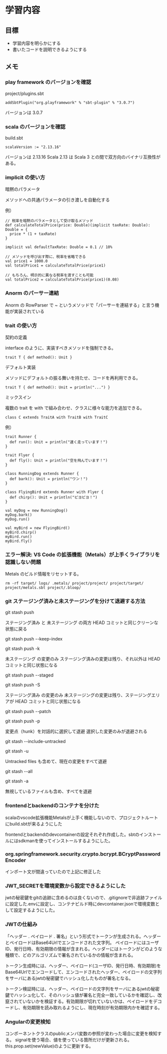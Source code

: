 # 学習内容

## 目標

- 学習内容を明らかにする
- 書いたコードを説明できるようにする

## メモ

### play framework のバージョンを確認

project/plugins.sbt

```
addSbtPlugin("org.playframework" % "sbt-plugin" % "3.0.7")
```

バージョンは 3.0.7

### scala のバージョンを確認

build.sbt

```
scalaVersion := "2.13.16"
```

バージョンは 2.13.16
Scala 2.13 は Scala 3 との間で双方向のバイナリ互換性がある。


### implicit の使い方

暗黙のパラメータ

メソッドへの共通パラメータの引き渡しを自動化する

例）

```
// 税率を暗黙のパラメータとして受け取るメソッド
def calculateTotalPrice(price: Double)(implicit taxRate: Double): Double = {
  price * (1 + taxRate)
}

implicit val defaultTaxRate: Double = 0.1 // 10%

// メソッドを呼び出す際に、税率を省略できる
val price1 = 1000.0
val totalPrice1 = calculateTotalPrice(price1)

// もちろん、明示的に異なる税率を渡すことも可能
val totalPrice2 = calculateTotalPrice(price1)(0.08)
```

### Anorm のパーサー連結

Anorm の RowParser で ~ というメソッドで「パーサーを連結する」と言う機能が実装されている

### trait の使い方

契約の定義

interface のように、実装すべきメソッドを強制できる。

```
trait T { def method(): Unit }
```

デフォルト実装

メソッドにデフォルトの振る舞いを持たせ、コードを再利用できる。

```
trait T { def method(): Unit = println("...") }
```

ミックスイン

複数の trait を with で組み合わせ、クラスに様々な能力を追加できる。

```
class C extends TraitA with TraitB with TraitC
```

例）

```
trait Runner {
  def run(): Unit = println("速く走っています！")
}

trait Flyer {
  def fly(): Unit = println("空を飛んでいます！")
}

class RunningDog extends Runner {
  def bark(): Unit = println("ワン！")
}

class FlyingBird extends Runner with Flyer {
  def chirp(): Unit = println("ピヨピヨ！")
}

val myDog = new RunningDog()
myDog.bark()
myDog.run()

val myBird = new FlyingBird()
myBird.chirp()
myBird.run()
myBird.fly()
```

### エラー解決: VS Code の拡張機能（Metals）が上手くライブラリを認識しない問題

Metals のビルド情報をリセットする。

```
rm -rf target/ logs/ .metals/ project/project/ project/target/ project/metals.sbt project/.bloop/
```

### git ステージング済みと未ステージングを分けて退避する方法

git stash push

ステージング済み と 未ステージング の両方 HEAD コミットと同じクリーンな状態に戻る

git stash push --keep-index

git stash push -k

未ステージング の変更のみ ステージング済みの変更は残り、それ以外は HEAD コミットと同じ状態になる

git stash push --staged

git stash push -S

ステージング済み の変更のみ 未ステージングの変更は残り、ステージングエリアが HEAD コミットと同じ状態になる

git stash push --patch

git stash push -p

変更点（hunk）を対話的に選択して退避 選択した変更のみが退避される

git stash --include-untracked

git stash -u

Untracked files も含めて、現在の変更をすべて退避

git stash --all

git stash -a

無視しているファイルも含め、すべてを退避

### frontendとbackendのコンテナを分けた

scalaのvscode拡張機能Metalsが上手く機能しないので、プロジェクトルートにbuild.sbtが来るようにした

frontendとbackendのdevcontainerの設定それぞれ作成した。sbtのインストールにはsdkmanを使ってインストールするようにした。

### org.springframework.security.crypto.bcrypt.BCryptPasswordEncoder
インポート文が間違っていたので上記に修正した

### JWT_SECRETを環境変数から設定できるようにした
jwtの秘密鍵をgitの追跡に含めるのは良くないので、.gitignoreで非追跡ファイルに設定した.envに設定し、コンテナビルド時にdevcontainer.jsonで環境変数として設定するようにした。

### JWTの仕組み

「ヘッダー . ペイロード . 署名」という形式でトークンが生成される。ヘッダーとペイロードはBase64Urlでエンコードされた文字列。
ペイロードにはユーザID、発行日時、有効期限の情報が含まれる。ヘッダーにはトークンがどのような種類で、どのアルゴリズムで署名されているかの情報が含まれる。


トークン生成時には、ヘッダー、ペイロード(ユーザID、発行日時、有効期限)をBase64Urlでエンコードして、エンコードされたヘッダー、ペイロードの文字列をサーバにあるjwtの秘密鍵でハッシュ化したものが署名となる。


トークン検証時には、ヘッダー、ペイロードの文字列をサーバにあるjwtの秘密鍵でハッシュ化して、そのハッシュ値が署名と完全一致しているかを確認し、改竄されていないかを検証する。有効期限が切れていないかは、ペイロードをデコードし、有効期限を読み取れるようにし、現在時刻が有効期限内かを確認する。

### Angularの変更検知
コンポーネントクラスのpublicメンバ変数の参照が変わった場合に変更を検知する。
signalを使う場合、値を使っている箇所だけが更新される。this.prop.set(newValue)のように更新する。
